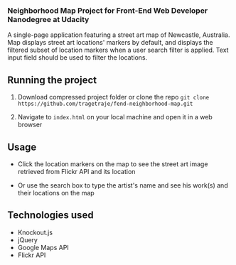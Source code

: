 
### Neighborhood Map Project for Front-End Web Developer Nanodegree at Udacity

A single-page application featuring a street art map of Newcastle, Australia. Map displays street art locations' markers by default, and displays the filtered subset of location markers when a user search filter is applied. Text input field should be used to filter the locations.

## Running the project

1. Download compressed project folder or clone the repo
`git clone https://github.com/tragetraje/fend-neighborhood-map.git`

2. Navigate to `index.html` on your local machine and open it in a web browser

## Usage

* Click the location markers on the map to see the street art image retrieved from Flickr API and its location

* Or use the search box to type the artist's name and see his work(s) and their locations on the map

## Technologies used

* Knockout.js
* jQuery
* Google Maps API
* Flickr API
